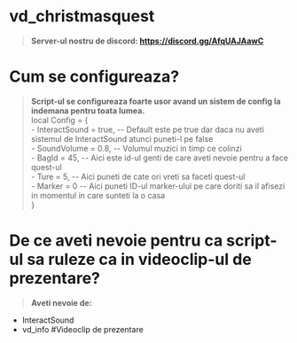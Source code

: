 # vd_christmasquest
> **Server-ul nostru de discord: https://discord.gg/AfqUAJAawC**
# Cum se configureaza?
> **Script-ul se configureaza foarte usor avand un sistem de config la indemana pentru toata lumea.**<br />
local Config = {<br />
    - InteractSound = true, -- Default este pe true dar daca nu aveti sistemul de InteractSound atunci puneti-l pe false<br />
    - SoundVolume = 0.8, -- Volumul muzici in timp ce colinzi<br />
    - BagId = 45, -- Aici este id-ul genti de care aveti nevoie pentru a face quest-ul<br />
    - Ture = 5, -- Aici puneti de cate ori vreti sa faceti quest-ul<br />
    - Marker = 0 -- Aici puneti ID-ul marker-ului pe care doriti sa il afisezi in momentul in care sunteti la o casa<br />
}<br />
# De ce aveti nevoie pentru ca script-ul sa ruleze ca in videoclip-ul de prezentare?
> **Aveti nevoie de:** <br />
- InteractSound<br />
- vd_info
#Videoclip de prezentare
